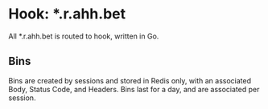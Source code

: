 # Hook: *.r.ahh.bet
All *.r.ahh.bet is routed to hook, written in Go. 

## Bins
Bins are created by sessions and stored in Redis only, with an associated Body, Status Code, and Headers. Bins last for a day, and are associated per session.
